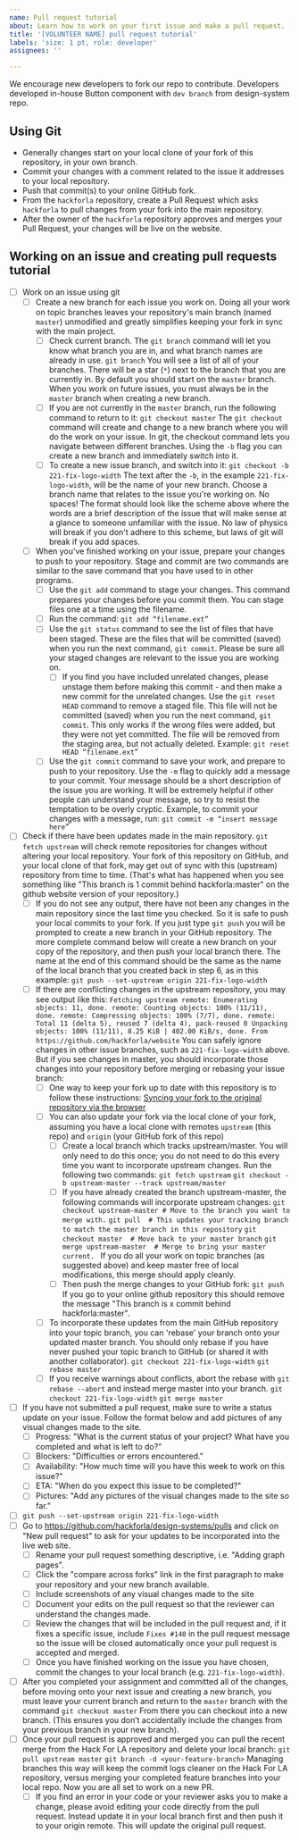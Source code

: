 ```yaml
---
name: Pull request tutorial
about: Learn how to work on your first issue and make a pull request. [Copied from wiki article. Work in progress.]
title: '[VOLUNTEER NAME] pull request tutorial'
labels: 'size: 1 pt, role: developer'
assignees: ''

---
```

We encourage new developers to fork our repo to contribute. Developers developed in-house Button component with `dev branch` from design-system repo.

## Using Git

* Generally changes start on your local clone of your fork of this repository, in your own branch.
* Commit your changes with a comment related to the issue it addresses to your local repository.
* Push that commit(s) to your online GitHub fork.
* From the `hackforla` repository, create a Pull Request which asks `hackforla` to pull changes from your fork into the main repository.
* After the owner of the `hackforla` repository approves and merges your Pull Request, your changes will be live on the website. 

## Working on an issue and creating pull requests tutorial

- [ ] Work on an issue using git
  - [ ] Create a new branch for each issue you work on. Doing all your work on topic branches leaves your repository's main branch (named `master`) unmodified and greatly simplifies keeping your fork in sync with the main project.
    - [ ] Check current branch. The `git branch` command will let you know what branch you are in, and what branch names are already in use. ```git branch``` You will see a list of all of your branches. There will be a star (`*`) next to the branch that you are currently in. By default you should start on the `master` branch. When you work on future issues, you must always be in the `master` branch when creating a new branch.
    - [ ] If you are not currently in the `master` branch, run the following command to return to it: ```git checkout master``` The `git checkout` command will create and change to a new branch where you will do the work on your issue.  In git, the checkout command lets you navigate between different branches.  Using the `-b` flag you can create a new branch and immediately switch into it. 
    - [ ] To create a new issue branch, and switch into it: ```git checkout -b 221-fix-logo-width``` The text after the `-b`, in the example `221-fix-logo-width`, will be the name of your new branch. Choose a branch name that relates to the issue you're working on. No spaces! The format should look like the scheme above where the words are a brief description of the issue that will make sense at a glance to someone unfamiliar with the issue. No law of physics will break if you don't adhere to this scheme, but laws of git will break if you add spaces.
  - [ ] When you've finished working on your issue, prepare your changes to push to your repository. Stage and commit are two commands are similar to the save command that you have used to in other programs. 
    - [ ] Use the `git add` command to stage your changes. This command prepares your changes before you commit them. You can stage files one at a time using the filename. 
    - [ ] Run the command: ```git add “filename.ext”```
    - [ ] Use the `git status` command to see the list of files that have been staged.  These are the files that will be committed (saved) when you run the next command, `git commit`. Please be sure all your staged changes are relevant to the issue you are working on. 
      - [ ] If you find you have included unrelated changes, please unstage them before making this commit - and then make a new commit for the unrelated changes. Use the `git reset HEAD` command to remove a staged file. This file will not be committed (saved) when you run the next command, `git commit`. This only works if the wrong files were added, but they were not yet committed. The file will be removed from the staging area, but not actually deleted. Example: ```git reset HEAD “filename.ext” ```
    - [ ] Use the `git commit` command to save your work, and prepare to push to your repository.  Use the `-m` flag to quickly add a message to your commit. Your message should be a short description of the issue you are working.  It will be extremely helpful if other people can understand your message, so try to resist the temptation to be overly cryptic. Example, to commit your changes with a message, run: ```git commit -m “insert message here”```
- [ ] Check if there have been updates made in the main repository. `git fetch upstream` will check remote repositories for changes without altering your local repository. Your fork of this repository on GitHub, and your local clone of that fork, may get out of sync with this (upstream) repository from time to time.  (That's what has happened when you see something like "This branch is 1 commit behind hackforla:master" on the github website version of your repository.)
  - [ ] If you do not see any output, there have not been any changes in the main repository since the last time you checked. So it is safe to push your local commits to your fork. If you just type `git push` you will be prompted to create a new branch in your GitHub repository. The more complete command below will create a new branch on your copy of the repository, and then push your local branch there. The name at the end of this command should be the same as the name of the local branch that you created back in step 6, as in this example: ```git push --set-upstream origin 221-fix-logo-width```
  - [ ] If there are conflicting changes in the upstream repository, you may see output like this: ```Fetching upstream remote: Enumerating objects: 11, done. remote: Counting objects: 100% (11/11), done. remote: Compressing objects: 100% (7/7), done. remote: Total 11 (delta 5), reused 7 (delta 4), pack-reused 0 Unpacking objects: 100% (11/11), 8.25 KiB | 402.00 KiB/s, done. From https://github.com/hackforla/website``` You can safely ignore changes in other issue branches, such as `221-fix-logo-width` above. But if you see changes in master, you should incorporate those changes into your repository before merging or rebasing your issue branch:
    - [ ] One way to keep your fork up to date with this repository is to follow these instructions: [Syncing your fork to the original repository via the browser](https://github.com/KirstieJane/STEMMRoleModels/wiki/Syncing-your-fork-to-the-original-repository-via-the-browser)
    - [ ] You can also update your fork via the local clone of your fork, assuming you have a local clone with remotes `upstream` (this repo) and `origin` (your GitHub fork of this repo)
      - [ ] Create a local branch which tracks upstream/master. You will only need to do this once; you do not need to do this every time you want to incorporate upstream changes. Run the following two commands: ```git fetch upstream``` ```git checkout -b upstream-master --track upstream/master```
      - [ ] If you have already created the branch upstream-master, the following commands will incorporate upstream changes: ```git checkout upstream-master # Move to the branch you want to merge with.``` ```git pull  # This updates your tracking branch to match the master branch in this repository``` ```git checkout master  # Move back to your master branch``` ```git merge upstream-master  # Merge to bring your master current. ``` If you do all your work on topic branches (as suggested above) and keep master free of local modifications, this merge should apply cleanly.
      - [ ] Then push the merge changes to your GitHub fork: ```git push``` If you go to your online github repository this should remove the message "This branch is x commit behind hackforla:master".
    - [ ] To incorporate these updates from the main GitHub repository into your topic branch, you can 'rebase' your branch onto your updated master branch. You should only rebase if you have never pushed your topic branch to GitHub (or shared it with another collaborator). ```git checkout 221-fix-logo-width``` ```git rebase master```
    - [ ] If you receive warnings about conflicts, abort the rebase with `git rebase --abort` and instead merge master into your branch. ```git checkout 221-fix-logo-width``` ```git merge master```
- [ ] If you have not submitted a pull request, make sure to write a status update on your issue. Follow the format below and add pictures of any visual changes made to the site.
  - [ ] Progress: "What is the current status of your project? What have you completed and what is left to do?"
  - [ ] Blockers: "Difficulties or errors encountered."
  - [ ] Availability: "How much time will you have this week to work on this issue?"
  - [ ] ETA: "When do you expect this issue to be completed?"
  - [ ] Pictures: "Add any pictures of the visual changes made to the site so far." 
- [ ] ```git push --set-upstream origin 221-fix-logo-width```
- [ ] Go to https://github.com/hackforla/design-systems/pulls and click on "New pull request" to ask for your updates to be incorporated into the live web site. 
  - [ ] Rename your pull request something descriptive, i.e. "Adding graph pages".
  - [ ] Click the "compare across forks" link in the first paragraph to make your repository and your new branch available. 
  - [ ] Include screenshots of any visual changes made to the site 
  - [ ] Document your edits on the pull request so that the reviewer can understand the changes made. 
  - [ ] Review the changes that will be included in the pull request and, if it fixes a specific issue, include `Fixes #140` in the pull request message so the issue will be closed automatically once your pull request is accepted and merged.
  - [ ] Once you have finished working on the issue you have chosen, commit the changes to your local branch (e.g. `221-fix-logo-width`).
- [ ] After you completed your assignment and committed all of the changes, before moving onto your next issue and creating a new branch, you must leave your current branch and return to the `master` branch with the command ```git checkout master``` From there you can checkout into a new branch. (This ensures you don’t accidentally include the changes from your previous branch in your new branch).
- [ ] Once your pull request is approved and merged you can pull the recent merge from the Hack For LA repository and delete your local branch:
```git pull upstream master``` ```git branch -d <your-feature-branch>``` Managing branches this way will keep the commit logs cleaner on the Hack For LA repository, versus merging your completed feature branches into your local repo. Now you are all set to work on a new PR.
  - [ ] If you find an error in your code or your reviewer asks you to make a change, please avoid editing your code directly from the pull request. Instead update it in your local branch first and then push it to your origin remote. This will update the original pull request. 
